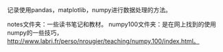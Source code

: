 记录使用pandas，matplotlib，numpy进行数据处理的方法。


notes文件夹：一些读书笔记和教材。
numpy100文件夹：是在网上找到的使用numpy的一些技巧，http://www.labri.fr/perso/nrougier/teaching/numpy.100/index.html。
